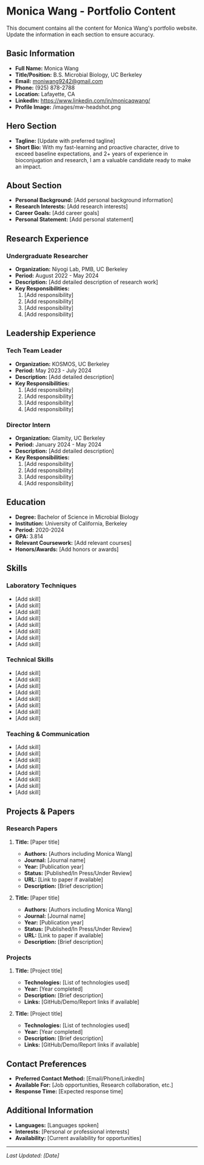 # Monica Wang - Portfolio Content

This document contains all the content for Monica Wang's portfolio website. Update the information in each section to ensure accuracy.

## Basic Information
- **Full Name:** Monica Wang
- **Title/Position:** B.S. Microbial Biology, UC Berkeley
- **Email:** moniwang9242@gmail.com
- **Phone:** (925) 878-2788
- **Location:** Lafayette, CA
- **LinkedIn:** https://www.linkedin.com/in/monicaqwang/
- **Profile Image:** /images/mw-headshot.png

## Hero Section
- **Tagline:** [Update with preferred tagline]
- **Short Bio:** With my fast-learning and proactive character, drive to exceed baseline expectations, and 2+ years of experience in bioconjugation and research, I am a valuable candidate ready to make an impact.

## About Section
- **Personal Background:** [Add personal background information]
- **Research Interests:** [Add research interests]
- **Career Goals:** [Add career goals]
- **Personal Statement:** [Add personal statement]

## Research Experience
### Undergraduate Researcher
- **Organization:** Niyogi Lab, PMB, UC Berkeley
- **Period:** August 2022 - May 2024
- **Description:** [Add detailed description of research work]
- **Key Responsibilities:**
  1. [Add responsibility]
  2. [Add responsibility]
  3. [Add responsibility]
  4. [Add responsibility]

## Leadership Experience
### Tech Team Leader
- **Organization:** KOSMOS, UC Berkeley
- **Period:** May 2023 - July 2024
- **Description:** [Add detailed description]
- **Key Responsibilities:**
  1. [Add responsibility]
  2. [Add responsibility]
  3. [Add responsibility]
  4. [Add responsibility]

### Director Intern
- **Organization:** Glamity, UC Berkeley
- **Period:** January 2024 - May 2024
- **Description:** [Add detailed description]
- **Key Responsibilities:**
  1. [Add responsibility]
  2. [Add responsibility]
  3. [Add responsibility]
  4. [Add responsibility]

## Education
- **Degree:** Bachelor of Science in Microbial Biology
- **Institution:** University of California, Berkeley
- **Period:** 2020-2024
- **GPA:** 3.814
- **Relevant Coursework:** [Add relevant courses]
- **Honors/Awards:** [Add honors or awards]

## Skills
### Laboratory Techniques
- [Add skill]
- [Add skill]
- [Add skill]
- [Add skill]
- [Add skill]
- [Add skill]
- [Add skill]
- [Add skill]

### Technical Skills
- [Add skill]
- [Add skill]
- [Add skill]
- [Add skill]
- [Add skill]
- [Add skill]
- [Add skill]
- [Add skill]

### Teaching & Communication
- [Add skill]
- [Add skill]
- [Add skill]
- [Add skill]
- [Add skill]
- [Add skill]
- [Add skill]
- [Add skill]

## Projects & Papers
### Research Papers
1. **Title:** [Paper title]
   - **Authors:** [Authors including Monica Wang]
   - **Journal:** [Journal name]
   - **Year:** [Publication year]
   - **Status:** [Published/In Press/Under Review]
   - **URL:** [Link to paper if available]
   - **Description:** [Brief description]

2. **Title:** [Paper title]
   - **Authors:** [Authors including Monica Wang]
   - **Journal:** [Journal name]
   - **Year:** [Publication year]
   - **Status:** [Published/In Press/Under Review]
   - **URL:** [Link to paper if available]
   - **Description:** [Brief description]

### Projects
1. **Title:** [Project title]
   - **Technologies:** [List of technologies used]
   - **Year:** [Year completed]
   - **Description:** [Brief description]
   - **Links:** [GitHub/Demo/Report links if available]

2. **Title:** [Project title]
   - **Technologies:** [List of technologies used]
   - **Year:** [Year completed]
   - **Description:** [Brief description]
   - **Links:** [GitHub/Demo/Report links if available]

## Contact Preferences
- **Preferred Contact Method:** [Email/Phone/LinkedIn]
- **Available For:** [Job opportunities, Research collaboration, etc.]
- **Response Time:** [Expected response time]

## Additional Information
- **Languages:** [Languages spoken]
- **Interests:** [Personal or professional interests]
- **Availability:** [Current availability for opportunities]

---

*Last Updated: [Date]* 